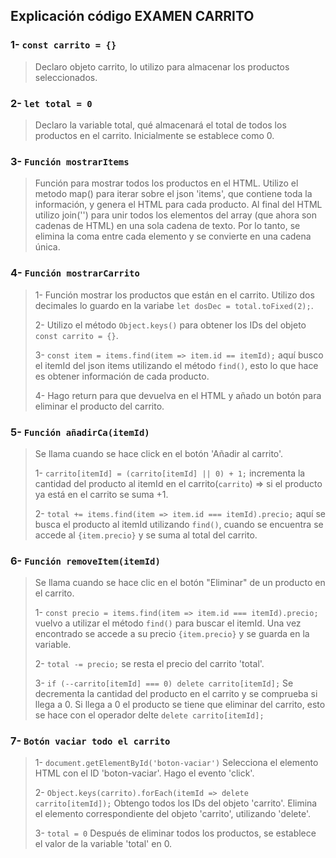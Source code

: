 ## Explicación código EXAMEN CARRITO

### 1- `const carrito = {}`

> Declaro objeto carrito, lo utilizo para almacenar los productos seleccionados.

### 2- `let total = 0`

> Declaro la variable total, qué almacenará el total de todos los productos en el carrito. Inicialmente se establece como 0.

### 3- `Función mostrarItems`

> Función para mostrar todos los productos en el HTML. Utilizo el metodo map() para iterar sobre el json 'items', que contiene toda la información, y genera el HTML para cada producto. Al final del HTML utilizo join('') para unir todos los elementos del array (que ahora son cadenas de HTML) en una sola cadena de texto. Por lo tanto, se elimina la coma entre cada elemento y se convierte en una cadena única.

### 4- `Función mostrarCarrito`

> 1- Función mostrar los productos que están en el carrito. Utilizo dos decimales lo guardo en la variabe `let dosDec = total.toFixed(2);`.
>
> 2- Utilizo el método `Object.keys()` para obtener los IDs del objeto `const carrito = {}`.
>
> 3- `const item = items.find(item => item.id == itemId);` aquí busco el itemId del json items utilizando el método `find()`, esto lo que hace es obtener información de cada producto.
>
> 4- Hago return para que devuelva en el HTML y añado un botón para eliminar el producto del carrito.

### 5- `Función añadirCa(itemId)`

> Se llama cuando se hace click en el botón 'Añadir al carrito'.
>
> 1- `carrito[itemId] = (carrito[itemId] || 0) + 1;` incrementa la cantidad del producto al itemId en el carrito(`carrito`) => si el producto ya está en el carrito se suma +1.
>
> 2- `total += items.find(item => item.id === itemId).precio;` aquí se busca el producto al itemId utilizando `find()`, cuando se encuentra se accede al `{item.precio}` y se suma al total del carrito.

### 6- `Función removeItem(itemId)`

> Se llama cuando se hace clic en el botón "Eliminar" de un producto en el carrito.
>
> 1- `const precio = items.find(item => item.id === itemId).precio;` vuelvo a utilizar el método `find()` para buscar el itemId. Una vez encontrado se accede a su precio `{item.precio}` y se guarda en la variable.
>
> 2- `total -= precio;` se resta el precio del carrito 'total'.
>
> 3- `if (--carrito[itemId] === 0) delete carrito[itemId];` Se decrementa la cantidad del producto en el carrito y se comprueba si llega a 0. Si llega a 0 el producto se tiene que eliminar del carrito, esto se hace con el operador delte `delete carrito[itemId];`

### 7- `Botón vaciar todo el carrito`

> 1- `document.getElementById('boton-vaciar')` Selecciona el elemento HTML con el ID 'boton-vaciar'. Hago el evento 'click'.
>
> 2- `Object.keys(carrito).forEach(itemId => delete carrito[itemId]);` Obtengo todos los IDs del objeto 'carrito'. Elimina el elemento correspondiente del objeto 'carrito', utilizando 'delete'.
>
> 3- `total = 0` Después de eliminar todos los productos, se establece el valor de la variable 'total' en 0.
